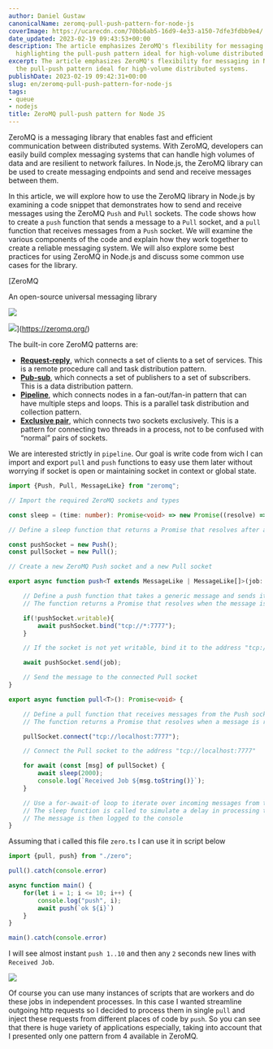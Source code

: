 ```yaml
---
author: Daniel Gustaw
canonicalName: zeromq-pull-push-pattern-for-node-js
coverImage: https://ucarecdn.com/70bb6ab5-16d9-4e33-a150-7dfe3fdbb9e4/
date_updated: 2023-02-19 09:43:53+00:00
description: The article emphasizes ZeroMQ's flexibility for messaging in Node.js,
  highlighting the pull-push pattern ideal for high-volume distributed systems.
excerpt: The article emphasizes ZeroMQ's flexibility for messaging in Node.js, highlighting
  the pull-push pattern ideal for high-volume distributed systems.
publishDate: 2023-02-19 09:42:31+00:00
slug: en/zeromq-pull-push-pattern-for-node-js
tags:
- queue
- nodejs
title: ZeroMQ pull-push pattern for Node JS
---
```




ZeroMQ is a messaging library that enables fast and efficient communication between distributed systems. With ZeroMQ, developers can easily build complex messaging systems that can handle high volumes of data and are resilient to network failures. In Node.js, the ZeroMQ library can be used to create messaging endpoints and send and receive messages between them.

In this article, we will explore how to use the ZeroMQ library in Node.js by examining a code snippet that demonstrates how to send and receive messages using the ZeroMQ `Push` and `Pull` sockets. The code shows how to create a `push` function that sends a message to a `Pull` socket, and a `pull` function that receives messages from a `Push` socket. We will examine the various components of the code and explain how they work together to create a reliable messaging system. We will also explore some best practices for using ZeroMQ in Node.js and discuss some common use cases for the library.

[ZeroMQ

An open-source universal messaging library

![](https://zeromq.org/apple-touch-icon.png)

![](https://zeromq.org/images/logo.gif)](https://zeromq.org/)

The built-in core ZeroMQ patterns are:

* [****Request-reply****](https://zeromq.org/socket-api/#request-reply-pattern), which connects a set of clients to a set of services. This is a remote procedure call and task distribution pattern.
* [****Pub-sub****](https://zeromq.org/socket-api/#publish-subscribe-pattern), which connects a set of publishers to a set of subscribers. This is a data distribution pattern.
* [****Pipeline****](https://zeromq.org/socket-api/#pipeline-pattern), which connects nodes in a fan-out/fan-in pattern that can have multiple steps and loops. This is a parallel task distribution and collection pattern.
* [****Exclusive pair****](https://zeromq.org/socket-api/#exclusive-pair-pattern), which connects two sockets exclusively. This is a pattern for connecting two threads in a process, not to be confused with “normal” pairs of sockets.

We are interested strictly in `pipeline`. Our goal is write code from wich I can import and export `pull` and `push` functions to easy use them later without worrying if socket is open or maintaining socket in context or global state.

```typescript
import {Push, Pull, MessageLike} from "zeromq";

// Import the required ZeroMQ sockets and types

const sleep = (time: number): Promise<void> => new Promise((resolve) => setTimeout(resolve, time))

// Define a sleep function that returns a Promise that resolves after a given time interval

const pushSocket = new Push();
const pullSocket = new Pull();

// Create a new ZeroMQ Push socket and a new Pull socket

export async function push<T extends MessageLike | MessageLike[]>(job: T): Promise<void> {

    // Define a push function that takes a generic message and sends it to the Pull socket
    // The function returns a Promise that resolves when the message is sent

    if(!pushSocket.writable){
        await pushSocket.bind("tcp://*:7777");
    }

    // If the socket is not yet writable, bind it to the address "tcp://*:7777"

    await pushSocket.send(job);

    // Send the message to the connected Pull socket
}

export async function pull<T>(): Promise<void> {

    // Define a pull function that receives messages from the Push socket
    // The function returns a Promise that resolves when a message is received

    pullSocket.connect("tcp://localhost:7777");

    // Connect the Pull socket to the address "tcp://localhost:7777"

    for await (const [msg] of pullSocket) {
        await sleep(2000);
        console.log(`Received Job ${msg.toString()}`);
    }

    // Use a for-await-of loop to iterate over incoming messages from the Pull socket
    // The sleep function is called to simulate a delay in processing the message
    // The message is then logged to the console
}
```

Assuming that i called this file `zero.ts` I can use it in script below

```typescript
import {pull, push} from "./zero";

pull().catch(console.error)

async function main() {
    for(let i = 1; i <= 10; i++) {
        console.log("push", i);
        await push(`ok ${i}`)
    }
}

main().catch(console.error)
```

I will see almost instant `push 1..10` and then any `2` seconds new lines with `Received Job`.

![](https://ucarecdn.com/a0d0f0c3-36aa-4836-acfc-d8986441cc0b/)

Of course you can use many instances of scripts that are workers and do these jobs in independent processes. In this case I wanted streamline outgoing http requests so I decided to process them in single `pull` and inject these requests from different places of code by `push`. So you can see that there is huge variety of applications especially, taking into account that I presented only one pattern from 4 available in ZeroMQ.
